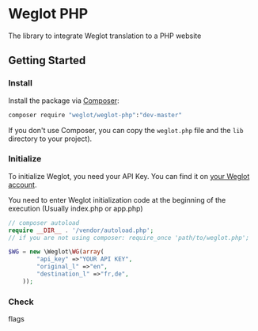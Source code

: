 # Weglot PHP
The library to integrate Weglot translation to a PHP website


## Getting Started

### Install

Install the package via [Composer](https://getcomposer.org/doc/00-intro.md):

```bash
composer require "weglot/weglot-php":"dev-master"
```

If you don't use Composer, you can copy the `weglot.php` file and the `lib` directory to your project).

### Initialize
To initialize Weglot, you need your API Key. You can find it on [your Weglot account](https://weglot.com/account).

You need to enter Weglot initialization code at the beginning of the execution (Usually index.php or app.php)
```php
// composer autoload
require __DIR__ . '/vendor/autoload.php';
// if you are not using composer: require_once 'path/to/weglot.php';

$WG = new \Weglot\WG(array(
		"api_key" =>"YOUR API KEY",
		"original_l" =>"en", 
		"destination_l" =>"fr,de",
	));
```

### Check
flags
